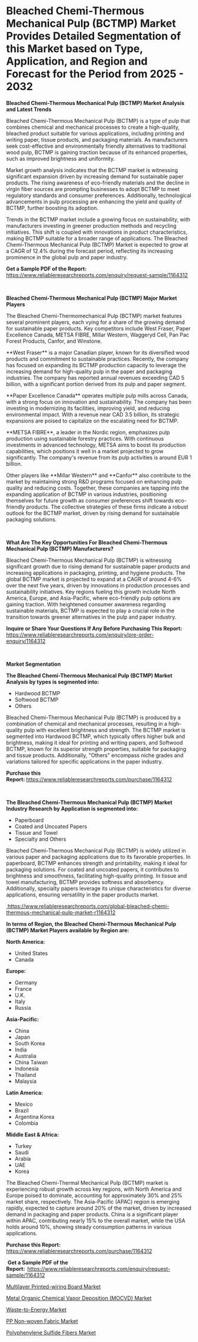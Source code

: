 <p><h1>Bleached Chemi-Thermous Mechanical Pulp (BCTMP) Market Provides Detailed Segmentation of this Market based on Type, Application, and Region and Forecast for the Period from 2025 - 2032</h1></p><p><strong>Bleached Chemi-Thermous Mechanical Pulp (BCTMP) Market Analysis and Latest Trends</strong></p>
<p><p>Bleached Chemi-Thermous Mechanical Pulp (BCTMP) is a type of pulp that combines chemical and mechanical processes to create a high-quality, bleached product suitable for various applications, including printing and writing paper, tissue products, and packaging materials. As manufacturers seek cost-effective and environmentally friendly alternatives to traditional wood pulp, BCTMP is gaining traction because of its enhanced properties, such as improved brightness and uniformity.</p><p>Market growth analysis indicates that the BCTMP market is witnessing significant expansion driven by increasing demand for sustainable paper products. The rising awareness of eco-friendly materials and the decline in virgin fiber sources are prompting businesses to adopt BCTMP to meet regulatory standards and consumer preferences. Additionally, technological advancements in pulp processing are enhancing the yield and quality of BCTMP, further boosting its adoption.</p><p>Trends in the BCTMP market include a growing focus on sustainability, with manufacturers investing in greener production methods and recycling initiatives. This shift is coupled with innovations in product characteristics, making BCTMP suitable for a broader range of applications. The Bleached Chemi-Thermous Mechanical Pulp (BCTMP) Market is expected to grow at a CAGR of 12.4% during the forecast period, reflecting its increasing prominence in the global pulp and paper industry.</p></p>
<p><strong>Get a Sample PDF of the Report:&nbsp;</strong> <a href="https://www.reliableresearchreports.com/enquiry/request-sample/1164312?utm_campaign=102&utm_medium=2&utm_source=Github&utm_content=ia&utm_term=02022025&utm_id=bleached-chemi-thermous-mechanical-pulp-bctmp">https://www.reliableresearchreports.com/enquiry/request-sample/1164312</a></p>
<p>&nbsp;</p>
<p><strong>Bleached Chemi-Thermous Mechanical Pulp (BCTMP) Major Market Players</strong></p>
<p><p>The Bleached Chemi-Thermomechanical Pulp (BCTMP) market features several prominent players, each vying for a share of the growing demand for sustainable paper products. Key competitors include West Fraser, Paper Excellence Canada, METSA FIBRE, Millar Western, Waggeryd Cell, Pan Pac Forest Products, Canfor, and Winstone.</p><p>**West Fraser** is a major Canadian player, known for its diversified wood products and commitment to sustainable practices. Recently, the company has focused on expanding its BCTMP production capacity to leverage the increasing demand for high-quality pulp in the paper and packaging industries. The company has reported annual revenues exceeding CAD 5 billion, with a significant portion derived from its pulp and paper segment.</p><p>**Paper Excellence Canada** operates multiple pulp mills across Canada, with a strong focus on innovation and sustainability. The company has been investing in modernizing its facilities, improving yield, and reducing environmental impact. With a revenue near CAD 3.5 billion, its strategic expansions are poised to capitalize on the escalating need for BCTMP.</p><p>**METSA FIBRE**, a leader in the Nordic region, emphasizes pulp production using sustainable forestry practices. With continuous investments in advanced technology, METSA aims to boost its production capabilities, which positions it well in a market projected to grow significantly. The company's revenue from its pulp activities is around EUR 1 billion.</p><p>Other players like **Millar Western** and **Canfor** also contribute to the market by maintaining strong R&D programs focused on enhancing pulp quality and reducing costs. Together, these companies are tapping into the expanding application of BCTMP in various industries, positioning themselves for future growth as consumer preferences shift towards eco-friendly products. The collective strategies of these firms indicate a robust outlook for the BCTMP market, driven by rising demand for sustainable packaging solutions.</p></p>
<p>&nbsp;</p>
<p><strong>What Are The Key Opportunities For Bleached Chemi-Thermous Mechanical Pulp (BCTMP) Manufacturers?</strong></p>
<p><p>Bleached Chemi-Thermous Mechanical Pulp (BCTMP) is witnessing significant growth due to rising demand for sustainable paper products and increasing applications in packaging, printing, and hygiene products. The global BCTMP market is projected to expand at a CAGR of around 4-6% over the next five years, driven by innovations in production processes and sustainability initiatives. Key regions fueling this growth include North America, Europe, and Asia-Pacific, where eco-friendly pulp options are gaining traction. With heightened consumer awareness regarding sustainable materials, BCTMP is expected to play a crucial role in the transition towards greener alternatives in the pulp and paper industry.</p></p>
<p><strong>Inquire or Share Your Questions If Any Before Purchasing This Report:</strong> <a href="https://www.reliableresearchreports.com/enquiry/pre-order-enquiry/1164312?utm_campaign=102&utm_medium=2&utm_source=Github&utm_content=ia&utm_term=02022025&utm_id=bleached-chemi-thermous-mechanical-pulp-bctmp">https://www.reliableresearchreports.com/enquiry/pre-order-enquiry/1164312</a></p>
<p>&nbsp;</p>
<p><strong>Market Segmentation</strong></p>
<p><strong>The Bleached Chemi-Thermous Mechanical Pulp (BCTMP) Market Analysis by types is segmented into:</strong></p>
<p><ul><li>Hardwood BCTMP</li><li>Softwood BCTMP</li><li>Others</li></ul></p>
<p><p>Bleached Chemi-Thermous Mechanical Pulp (BCTMP) is produced by a combination of chemical and mechanical processes, resulting in a high-quality pulp with excellent brightness and strength. The BCTMP market is segmented into Hardwood BCTMP, which typically offers higher bulk and brightness, making it ideal for printing and writing papers, and Softwood BCTMP, known for its superior strength properties, suitable for packaging and tissue products. Additionally, "Others" encompass niche grades and variations tailored for specific applications in the paper industry.</p></p>
<p><strong>Purchase this Report:&nbsp;</strong><a href="https://www.reliableresearchreports.com/purchase/1164312?utm_campaign=102&utm_medium=2&utm_source=Github&utm_content=ia&utm_term=02022025&utm_id=bleached-chemi-thermous-mechanical-pulp-bctmp">https://www.reliableresearchreports.com/purchase/1164312</a></p>
<p>&nbsp;</p>
<p><strong>The Bleached Chemi-Thermous Mechanical Pulp (BCTMP) Market Industry Research by Application is segmented into:</strong></p>
<p><ul><li>Paperboard</li><li>Coated and Uncoated Papers</li><li>Tissue and Towel</li><li>Specialty and Others</li></ul></p>
<p><p>Bleached Chemi-Thermous Mechanical Pulp (BCTMP) is widely utilized in various paper and packaging applications due to its favorable properties. In paperboard, BCTMP enhances strength and printability, making it ideal for packaging solutions. For coated and uncoated papers, it contributes to brightness and smoothness, facilitating high-quality printing. In tissue and towel manufacturing, BCTMP provides softness and absorbency. Additionally, specialty papers leverage its unique characteristics for diverse applications, ensuring versatility in the paper products market.</p></p>
<p><a href="https://www.reliableresearchreports.com/global-bleached-chemi-thermous-mechanical-pulp-market-r1164312?utm_campaign=102&utm_medium=2&utm_source=Github&utm_content=ia&utm_term=02022025&utm_id=bleached-chemi-thermous-mechanical-pulp-bctmp">&nbsp;https://www.reliableresearchreports.com/global-bleached-chemi-thermous-mechanical-pulp-market-r1164312</a></p>
<p><strong>In terms of Region, the Bleached Chemi-Thermous Mechanical Pulp (BCTMP) Market Players available by Region are:</strong></p>
<p>
    <p> <strong> North America: </strong>
        <ul>
            <li>United States</li>
            <li>Canada</li>
        </ul>
        </p> 
    <p> <strong> Europe: </strong>
        <ul>
            <li>Germany</li>
            <li>France</li>
            <li>U.K.</li>
            <li>Italy</li>
            <li>Russia</li>
        </ul>
        </p> 
    <p> <strong> Asia-Pacific: </strong>
        <ul>
            <li>China</li>
            <li>Japan</li>
            <li>South Korea</li>
            <li>India</li>
            <li>Australia</li>
            <li>China Taiwan</li>
            <li>Indonesia</li>
            <li>Thailand</li>
            <li>Malaysia</li>
        </ul>
        </p> 
    <p> <strong> Latin America: </strong>
        <ul>
            <li>Mexico</li>
            <li>Brazil</li>
            <li>Argentina Korea</li>
            <li>Colombia</li>
        </ul>
        </p> 
    <p> <strong> Middle East & Africa: </strong>
        <ul>
            <li>Turkey</li>
            <li>Saudi</li>
            <li>Arabia</li>
            <li>UAE</li>
            <li>Korea</li>
        </ul>
    </p>
    </p>
<p><p>The Bleached Chemi-Thermal Mechanical Pulp (BCTMP) market is experiencing robust growth across key regions, with North America and Europe poised to dominate, accounting for approximately 30% and 25% market share, respectively. The Asia-Pacific (APAC) region is emerging rapidly, expected to capture around 20% of the market, driven by increased demand in packaging and paper products. China is a significant player within APAC, contributing nearly 15% to the overall market, while the USA holds around 10%, showing steady consumption patterns in various applications.</p></p>
<p><strong>Purchase this Report: </strong><a href="https://www.reliableresearchreports.com/purchase/1164312?utm_campaign=102&utm_medium=2&utm_source=Github&utm_content=ia&utm_term=02022025&utm_id=bleached-chemi-thermous-mechanical-pulp-bctmp">https://www.reliableresearchreports.com/purchase/1164312</a></p>
<p>&nbsp;<strong>Get a Sample PDF of the Report:&nbsp;&nbsp;</strong><a href="https://www.reliableresearchreports.com/enquiry/request-sample/1164312?utm_campaign=102&utm_medium=2&utm_source=Github&utm_content=ia&utm_term=02022025&utm_id=bleached-chemi-thermous-mechanical-pulp-bctmp">https://www.reliableresearchreports.com/enquiry/request-sample/1164312</a></p>
<p><strong></strong></p>
<p><p><a href="https://github.com/dbichayison/Market-Research-Report-List-1/blob/main/multilayer-printed-wiring-board-market.md?utm_campaign=102&utm_medium=2&utm_source=Github&utm_content=ia&utm_term=02022025&utm_id=bleached-chemi-thermous-mechanical-pulp-bctmp">Multilayer Printed-wiring Board Market</a></p><p><a href="https://github.com/pearlinewhite4692/Market-Research-Report-List-1/blob/main/metal-organic-chemical-vapor-deposition-mocvd-market.md?utm_campaign=102&utm_medium=2&utm_source=Github&utm_content=ia&utm_term=02022025&utm_id=bleached-chemi-thermous-mechanical-pulp-bctmp">Metal Organic Chemical Vapor Deposition (MOCVD) Market</a></p><p><a href="https://github.com/nafidurii/Market-Research-Report-List-1/blob/main/waste-to-energy-market.md?utm_campaign=102&utm_medium=2&utm_source=Github&utm_content=ia&utm_term=02022025&utm_id=bleached-chemi-thermous-mechanical-pulp-bctmp">Waste-to-Energy Market</a></p><p><a href="https://github.com/pinzinyaah/Market-Research-Report-List-1/blob/main/pp-non-woven-fabric-market.md?utm_campaign=102&utm_medium=2&utm_source=Github&utm_content=ia&utm_term=02022025&utm_id=bleached-chemi-thermous-mechanical-pulp-bctmp">PP Non-woven Fabric Market</a></p><p><a href="https://github.com/tumacaakesha78/Market-Research-Report-List-1/blob/main/polyphenylene-sulfide-fibers-market.md?utm_campaign=102&utm_medium=2&utm_source=Github&utm_content=ia&utm_term=02022025&utm_id=bleached-chemi-thermous-mechanical-pulp-bctmp">Polyphenylene Sulfide Fibers Market</a></p></p>